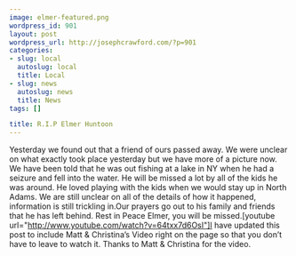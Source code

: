 ```yaml
--- 
image: elmer-featured.png
wordpress_id: 901
layout: post
wordpress_url: http://josephcrawford.com/?p=901
categories: 
- slug: local
  autoslug: local
  title: Local
- slug: news
  autoslug: news
  title: News
tags: []

title: R.I.P Elmer Huntoon
---
```

Yesterday we found out that a friend of ours passed away.  We were unclear on what exactly took place yesterday but we have more of a picture now.  We have been told that he was out fishing at a lake in NY when he had a seizure and fell into the water.  He will be missed a lot by all of the kids he was around.  He loved playing with the kids when we would stay up in North Adams.  We are still unclear on all of the details of how it happened, information is still trickling in.Our prayers go out to his family and friends that he has left behind.  Rest in Peace Elmer, you will be missed.[youtube url="http://www.youtube.com/watch?v=64txx7d6OsI"]I have updated this post to include Matt &#038; Christina&#8217;s Video right on the page so that you don&#8217;t have to leave to watch it.  Thanks to Matt &#038; Christina for the video.
